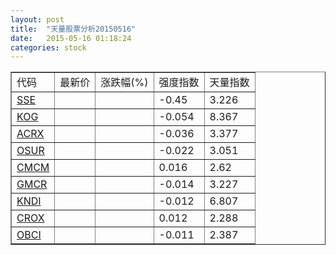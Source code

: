 ```yaml
---
layout: post
title:  "天量股票分析20150516"
date:   2015-05-16 01:18:24
categories: stock
---
```

<script type="text/javascript">
var stockList = []
stockList.push('gb_sse');
stockList.push('gb_kog');
stockList.push('gb_acrx');
stockList.push('gb_osur');
stockList.push('gb_cmcm');
stockList.push('gb_gmcr');
stockList.push('gb_kndi');
stockList.push('gb_crox');
stockList.push('gb_obci');
</script>

<table border="1">
 <tr>
  <td>代码</td>
  <td>最新价</td>
  <td>涨跌幅(%)</td>
 <td>强度指数</td>
 <td>天量指数</td>
</tr>
  <tr id="sse"><td><a href="http://stock.finance.sina.com.cn/usstock/quotes/SSE.html" target="_blank">SSE</a></td><td></td><td></td><td>-0.45</td><td>3.226</td></tr>
  <tr id="kog"><td><a href="http://stock.finance.sina.com.cn/usstock/quotes/KOG.html" target="_blank">KOG</a></td><td></td><td></td><td>-0.054</td><td>8.367</td></tr>
  <tr id="acrx"><td><a href="http://stock.finance.sina.com.cn/usstock/quotes/ACRX.html" target="_blank">ACRX</a></td><td></td><td></td><td>-0.036</td><td>3.377</td></tr>
  <tr id="osur"><td><a href="http://stock.finance.sina.com.cn/usstock/quotes/OSUR.html" target="_blank">OSUR</a></td><td></td><td></td><td>-0.022</td><td>3.051</td></tr>
  <tr id="cmcm"><td><a href="http://stock.finance.sina.com.cn/usstock/quotes/CMCM.html" target="_blank">CMCM</a></td><td></td><td></td><td>0.016</td><td>2.62</td></tr>
  <tr id="gmcr"><td><a href="http://stock.finance.sina.com.cn/usstock/quotes/GMCR.html" target="_blank">GMCR</a></td><td></td><td></td><td>-0.014</td><td>3.227</td></tr>
  <tr id="kndi"><td><a href="http://stock.finance.sina.com.cn/usstock/quotes/KNDI.html" target="_blank">KNDI</a></td><td></td><td></td><td>-0.012</td><td>6.807</td></tr>
  <tr id="crox"><td><a href="http://stock.finance.sina.com.cn/usstock/quotes/CROX.html" target="_blank">CROX</a></td><td></td><td></td><td>0.012</td><td>2.288</td></tr>
  <tr id="obci"><td><a href="http://stock.finance.sina.com.cn/usstock/quotes/OBCI.html" target="_blank">OBCI</a></td><td></td><td></td><td>-0.011</td><td>2.387</td></tr>
</table>
